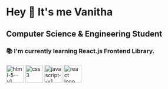 <h1 align="left">Hey 👋 It's me Vanitha</h1>

###

<h2 align="left">Computer Science & Engineering Student</h2>

###

<h3 align="left">📚 I'm currently learning React.js Frontend Library.</h3>

###

<div align="left">
  <img width="48" height="48" src="https://img.icons8.com/color/48/html-5--v1.png" alt="html-5--v1"/>
  <img width="48" height="48" src="https://img.icons8.com/color/48/css3.png" alt="css3"/>
  <img width="48" height="48" src="https://img.icons8.com/color/48/javascript--v1.png" alt="javascript--v1"/>
  <img width="48" height="48" src="https://cdn.jsdelivr.net/gh/devicons/devicon/icons/react/react-original.svg" height="40" alt="react logo"  />
</div>

###
